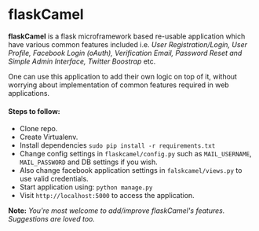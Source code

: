 flaskCamel
==========

**flaskCamel** is a flask microframework based re-usable application which have various common
features included i.e. *User Registration/Login, User Profile, Facebook Login (oAuth),
Verification Email, Password Reset and Simple Admin Interface, Twitter Boostrap* etc.

One can use this application to add their own logic on top of it, without 
worrying about implementation of common features required in web applications.

#### Steps to follow:
- Clone repo.
- Create Virtualenv.
- Install dependencies `sudo pip install -r requirements.txt`
- Change config settings in `flaskcamel/config.py` such as `MAIL_USERNAME`, `MAIL_PASSWORD` and DB settings if you wish.
- Also change facebook application settings in `falskcamel/views.py` to use valid credentials.
- Start application using: `python manage.py`
- Visit `http://localhost:5000` to access the application.

**Note:** *You're most welcome to add/improve flaskCamel's features. Suggestions are loved too.*
